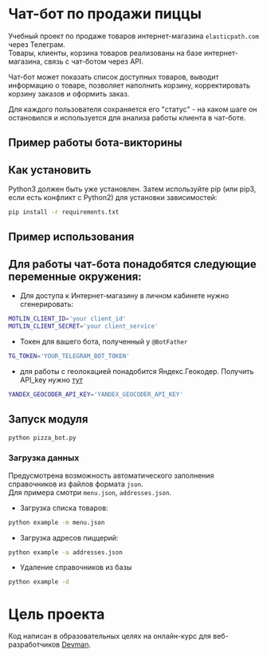 # Чат-бот по продажи пиццы

Учебный проект по продаже товаров интернет-магазина `elasticpath.com` через Телеграм.  
Товары, клиенты, корзина товаров реализованы на базе интернет-магазина, связь с чат-ботом через API.

Чат-бот может показать список доступных товаров, выводит информацию о товаре, 
позволяет наполнить корзину, корректировать корзину заказов и оформить заказ.  

Для каждого пользователя сохраняется его "статус" - на каком шаге он остановился и используется для
анализа работы клиента в чат-боте.

## Пример работы бота-викторины



## Как установить

Python3 должен быть уже установлен. Затем используйте pip (или pip3, если есть конфликт с Python2) для установки зависимостей:

```bash
pip install -r requirements.txt
```


## Пример использования

## Для работы чат-бота понадобятся следующие переменные окружения:

- Для доступа к Интернет-магазину в личном кабинете нужно сгенерировать:
```bash
MOTLIN_CLIENT_ID='your client_id'
MOTLIN_CLIENT_SECRET='your client_service'  
```
- Токен для вашего бота, полученный у `@BotFather`
```bash
TG_TOKEN='YOUR_TELEGRAM_BOT_TOKEN'
```
- для работы с геолокацией понадобится Яндекс.Геокодер. Получить API_key нужно [тут](https://developer.tech.yandex.ru/services/)
```bash
YANDEX_GEOCODER_API_KEY='YANDEX_GEOCODER_API_KEY'
```

## Запуск модуля

```bash
python pizza_bot.py
```

### Загрузка данных
Предусмотрена возможность автоматического заполнения справочников из файлов формата `json`.  
Для примера смотри `menu.json`, `addresses.json`.

- Загрузка списка товаров:
```bash
python example -m menu.json
```
- Загрузка адресов пиццерий:
```bash
python example -a addresses.json
```
- Удаление справочников из базы
```bash
python example -d
```

# Цель проекта

Код написан в образовательных целях на онлайн-курс для веб-разработчиков [Devman](dvmn.org).